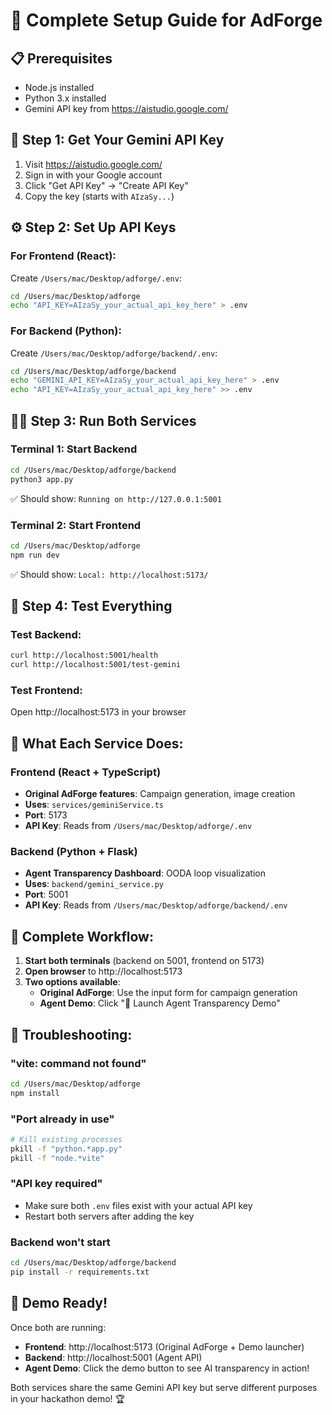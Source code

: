 # 🚀 Complete Setup Guide for AdForge

## 📋 **Prerequisites**
- Node.js installed
- Python 3.x installed
- Gemini API key from https://aistudio.google.com/

## 🔑 **Step 1: Get Your Gemini API Key**
1. Visit https://aistudio.google.com/
2. Sign in with your Google account
3. Click "Get API Key" → "Create API Key"
4. Copy the key (starts with `AIzaSy...`)

## ⚙️ **Step 2: Set Up API Keys**

### **For Frontend (React):**
Create `/Users/mac/Desktop/adforge/.env`:
```bash
cd /Users/mac/Desktop/adforge
echo "API_KEY=AIzaSy_your_actual_api_key_here" > .env
```

### **For Backend (Python):**
Create `/Users/mac/Desktop/adforge/backend/.env`:
```bash
cd /Users/mac/Desktop/adforge/backend
echo "GEMINI_API_KEY=AIzaSy_your_actual_api_key_here" > .env
echo "API_KEY=AIzaSy_your_actual_api_key_here" >> .env
```

## 🏃‍♂️ **Step 3: Run Both Services**

### **Terminal 1: Start Backend**
```bash
cd /Users/mac/Desktop/adforge/backend
python3 app.py
```
✅ Should show: `Running on http://127.0.0.1:5001`

### **Terminal 2: Start Frontend**
```bash
cd /Users/mac/Desktop/adforge
npm run dev
```
✅ Should show: `Local: http://localhost:5173/`

## 🧪 **Step 4: Test Everything**

### **Test Backend:**
```bash
curl http://localhost:5001/health
curl http://localhost:5001/test-gemini
```

### **Test Frontend:**
Open http://localhost:5173 in your browser

## 🎯 **What Each Service Does:**

### **Frontend (React + TypeScript)**
- **Original AdForge features**: Campaign generation, image creation
- **Uses**: `services/geminiService.ts`
- **Port**: 5173
- **API Key**: Reads from `/Users/mac/Desktop/adforge/.env`

### **Backend (Python + Flask)**
- **Agent Transparency Dashboard**: OODA loop visualization
- **Uses**: `backend/gemini_service.py`
- **Port**: 5001
- **API Key**: Reads from `/Users/mac/Desktop/adforge/backend/.env`

## 🔄 **Complete Workflow:**

1. **Start both terminals** (backend on 5001, frontend on 5173)
2. **Open browser** to http://localhost:5173
3. **Two options available**:
   - **Original AdForge**: Use the input form for campaign generation
   - **Agent Demo**: Click "🤖 Launch Agent Transparency Demo"

## 🐛 **Troubleshooting:**

### **"vite: command not found"**
```bash
cd /Users/mac/Desktop/adforge
npm install
```

### **"Port already in use"**
```bash
# Kill existing processes
pkill -f "python.*app.py"
pkill -f "node.*vite"
```

### **"API key required"**
- Make sure both `.env` files exist with your actual API key
- Restart both servers after adding the key

### **Backend won't start**
```bash
cd /Users/mac/Desktop/adforge/backend
pip install -r requirements.txt
```

## 🎉 **Demo Ready!**

Once both are running:
- **Frontend**: http://localhost:5173 (Original AdForge + Demo launcher)
- **Backend**: http://localhost:5001 (Agent API)
- **Agent Demo**: Click the demo button to see AI transparency in action!

Both services share the same Gemini API key but serve different purposes in your hackathon demo! 🏆
